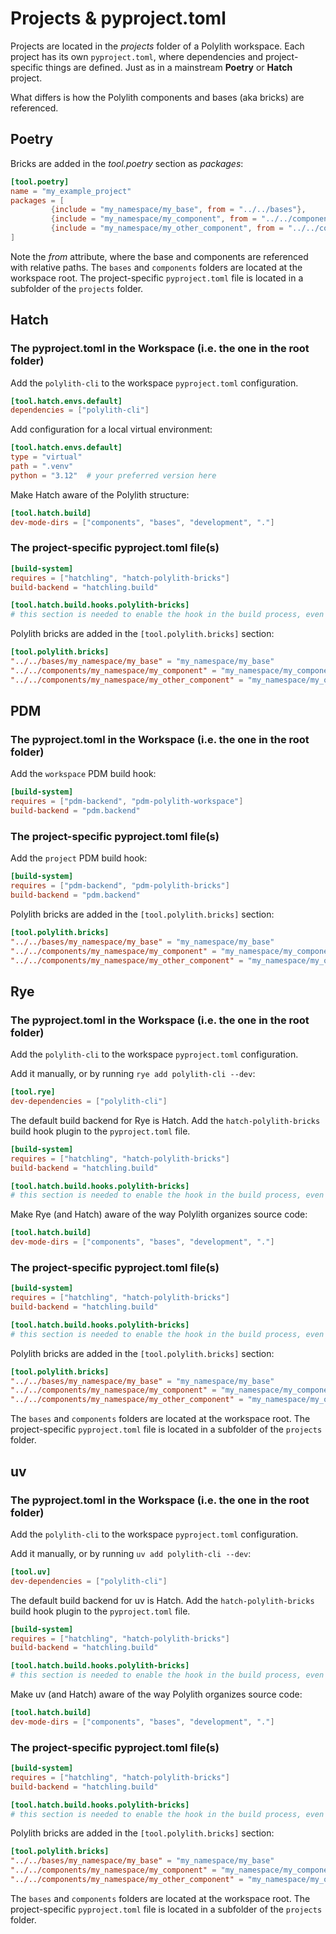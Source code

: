 # Projects & pyproject.toml

Projects are located in the _projects_ folder of a Polylith workspace. Each project has its own `pyproject.toml`,
where dependencies and project-specific things are defined. Just as in a mainstream __Poetry__ or __Hatch__ project.

What differs is how the Polylith components and bases (aka bricks) are referenced. 

## Poetry
Bricks are added in the _tool.poetry_ section as _packages_:

``` toml
[tool.poetry]
name = "my_example_project"
packages = [
         {include = "my_namespace/my_base", from = "../../bases"},
         {include = "my_namespace/my_component", from = "../../components"},
         {include = "my_namespace/my_other_component", from = "../../components"}
]
```

Note the _from_ attribute, where the base and components are referenced with relative paths.
The `bases` and `components` folders are located at the workspace root.
The project-specific `pyproject.toml` file is located in a subfolder of the `projects` folder.

## Hatch

### The pyproject.toml in the Workspace (i.e. the one in the root folder)
Add the `polylith-cli` to the workspace `pyproject.toml` configuration.
``` toml
[tool.hatch.envs.default]
dependencies = ["polylith-cli"]
```
Add configuration for a local virtual environment:
``` toml
[tool.hatch.envs.default]
type = "virtual"
path = ".venv"
python = "3.12"  # your preferred version here
```

Make Hatch aware of the Polylith structure:

``` toml
[tool.hatch.build]
dev-mode-dirs = ["components", "bases", "development", "."]
```

### The project-specific pyproject.toml file(s)
``` toml
[build-system]
requires = ["hatchling", "hatch-polylith-bricks"]
build-backend = "hatchling.build"

[tool.hatch.build.hooks.polylith-bricks]
# this section is needed to enable the hook in the build process, even if empty.
```

Polylith bricks are added in the `[tool.polylith.bricks]` section:

``` toml
[tool.polylith.bricks]
"../../bases/my_namespace/my_base" = "my_namespace/my_base"
"../../components/my_namespace/my_component" = "my_namespace/my_component"
"../../components/my_namespace/my_other_component" = "my_namespace/my_other_component"
```

## PDM

### The pyproject.toml in the Workspace (i.e. the one in the root folder)
Add the `workspace` PDM build hook:
``` toml
[build-system]
requires = ["pdm-backend", "pdm-polylith-workspace"]
build-backend = "pdm.backend"
```

### The project-specific pyproject.toml file(s)

Add the `project` PDM build hook:
``` toml
[build-system]
requires = ["pdm-backend", "pdm-polylith-bricks"]
build-backend = "pdm.backend"
```

Polylith bricks are added in the `[tool.polylith.bricks]` section:

``` toml
[tool.polylith.bricks]
"../../bases/my_namespace/my_base" = "my_namespace/my_base"
"../../components/my_namespace/my_component" = "my_namespace/my_component"
"../../components/my_namespace/my_other_component" = "my_namespace/my_other_component"
```

## Rye

### The pyproject.toml in the Workspace (i.e. the one in the root folder)
Add the `polylith-cli` to the workspace `pyproject.toml` configuration.

Add it manually, or by running `rye add polylith-cli --dev`:

``` toml
[tool.rye]
dev-dependencies = ["polylith-cli"]
```

The default build backend for Rye is Hatch.
Add the `hatch-polylith-bricks` build hook plugin to the `pyproject.toml` file.

``` toml
[build-system]
requires = ["hatchling", "hatch-polylith-bricks"]
build-backend = "hatchling.build"

[tool.hatch.build.hooks.polylith-bricks]
# this section is needed to enable the hook in the build process, even if empty.
```

Make Rye (and Hatch) aware of the way Polylith organizes source code:
``` toml
[tool.hatch.build]
dev-mode-dirs = ["components", "bases", "development", "."]
```


### The project-specific pyproject.toml file(s)
``` toml
[build-system]
requires = ["hatchling", "hatch-polylith-bricks"]
build-backend = "hatchling.build"

[tool.hatch.build.hooks.polylith-bricks]
# this section is needed to enable the hook in the build process, even if empty.
```

Polylith bricks are added in the `[tool.polylith.bricks]` section:

``` toml
[tool.polylith.bricks]
"../../bases/my_namespace/my_base" = "my_namespace/my_base"
"../../components/my_namespace/my_component" = "my_namespace/my_component"
"../../components/my_namespace/my_other_component" = "my_namespace/my_other_component"
```

The `bases` and `components` folders are located at the workspace root.
The project-specific `pyproject.toml` file is located in a subfolder of the `projects` folder.

## uv

### The pyproject.toml in the Workspace (i.e. the one in the root folder)
Add the `polylith-cli` to the workspace `pyproject.toml` configuration.

Add it manually, or by running `uv add polylith-cli --dev`:

``` toml
[tool.uv]
dev-dependencies = ["polylith-cli"]
```

The default build backend for uv is Hatch.
Add the `hatch-polylith-bricks` build hook plugin to the `pyproject.toml` file.

``` toml
[build-system]
requires = ["hatchling", "hatch-polylith-bricks"]
build-backend = "hatchling.build"

[tool.hatch.build.hooks.polylith-bricks]
# this section is needed to enable the hook in the build process, even if empty.
```

Make uv (and Hatch) aware of the way Polylith organizes source code:
``` toml
[tool.hatch.build]
dev-mode-dirs = ["components", "bases", "development", "."]
```


### The project-specific pyproject.toml file(s)
``` toml
[build-system]
requires = ["hatchling", "hatch-polylith-bricks"]
build-backend = "hatchling.build"

[tool.hatch.build.hooks.polylith-bricks]
# this section is needed to enable the hook in the build process, even if empty.
```

Polylith bricks are added in the `[tool.polylith.bricks]` section:

``` toml
[tool.polylith.bricks]
"../../bases/my_namespace/my_base" = "my_namespace/my_base"
"../../components/my_namespace/my_component" = "my_namespace/my_component"
"../../components/my_namespace/my_other_component" = "my_namespace/my_other_component"
```

The `bases` and `components` folders are located at the workspace root.
The project-specific `pyproject.toml` file is located in a subfolder of the `projects` folder.
